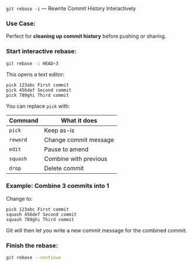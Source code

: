 `git rebase -i` — Rewrite Commit History Interactively

### Use Case:

Perfect for **cleaning up commit history** before pushing or sharing.

### Start interactive rebase:

```bash
git rebase -i HEAD~3
```

This opens a text editor:

```
pick 123abc First commit
pick 456def Second commit
pick 789ghi Third commit
```

You can replace `pick` with:

| Command  | What it does          |
| -------- | --------------------- |
| `pick`   | Keep as-is            |
| `reword` | Change commit message |
| `edit`   | Pause to amend        |
| `squash` | Combine with previous |
| `drop`   | Delete commit         |

### Example: Combine 3 commits into 1

Change to:

```
pick 123abc First commit
squash 456def Second commit
squash 789ghi Third commit
```

Git will then let you write a new commit message for the combined commit.

### Finish the rebase:

```bash
git rebase --continue
```



